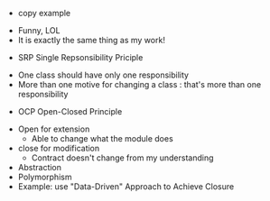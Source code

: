 * copy example
- Funny, LOL
- It is exactly the same thing as my work!

* SRP Single Repsonsibility Priciple
- One class should have only one responsibility
- More than one motive for changing a class : that's more than one responsibility

* OCP Open-Closed Principle
- Open for extension
    - Able to change what the module does
-  close for modification
    - Contract doesn't change from my understanding
- Abstraction
- Polymorphism 
- Example: use "Data-Driven" Approach to Achieve Closure